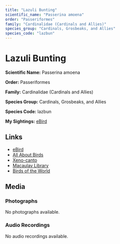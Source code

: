 ```yaml
---
title: "Lazuli Bunting"
scientific_name: "Passerina amoena"
order: "Passeriformes"
family: "Cardinalidae (Cardinals and Allies)"
species_group: "Cardinals, Grosbeaks, and Allies"
species_code: "lazbun"
---
```


# Lazuli Bunting

**Scientific Name:** Passerina amoena

**Order:** Passeriformes

**Family:** Cardinalidae (Cardinals and Allies)

**Species Group:** Cardinals, Grosbeaks, and Allies

**Species Code:** lazbun

**My Sightings:** [eBird](https://ebird.org/lifelist?r=world&time=life&spp=lazbun)

## Links
* [eBird](https://ebird.org/species/lazbun) 
* [All About Birds](https://www.allaboutbirds.org/guide/lazbun) 
* [Xeno-canto](https://www.xeno-canto.org/species/passerina-amoena) 
* [Macaulay Library](https://search.macaulaylibrary.org/catalog?taxonCode=lazbun&sort=rating_rank_desc)
* [Birds of the World](https://birdsoftheworld.org/bow/species/lazbun)

## Media
### Photographs
No photographs available.

### Audio Recordings
No audio recordings available.
